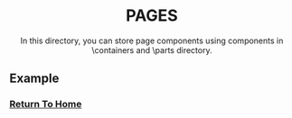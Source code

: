 <div align="center">
  <h1>PAGES</h1>
  <p>In this directory, you can store page components using components in \containers and \parts directory.</p>
</div>

## Example



### [Return To Home](../README.md)